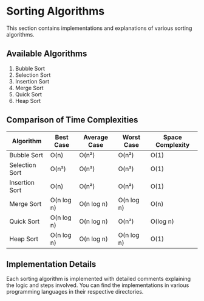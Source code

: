 # Sorting Algorithms

This section contains implementations and explanations of various sorting algorithms.

## Available Algorithms

1. Bubble Sort
2. Selection Sort
3. Insertion Sort
4. Merge Sort
5. Quick Sort
6. Heap Sort

## Comparison of Time Complexities

| Algorithm      | Best Case  | Average Case | Worst Case | Space Complexity |
|---------------|------------|--------------|------------|------------------|
| Bubble Sort   | O(n)       | O(n²)        | O(n²)      | O(1)            |
| Selection Sort| O(n²)      | O(n²)        | O(n²)      | O(1)            |
| Insertion Sort| O(n)       | O(n²)        | O(n²)      | O(1)            |
| Merge Sort    | O(n log n) | O(n log n)   | O(n log n) | O(n)            |
| Quick Sort    | O(n log n) | O(n log n)   | O(n²)      | O(log n)        |
| Heap Sort     | O(n log n) | O(n log n)   | O(n log n) | O(1)            |

## Implementation Details

Each sorting algorithm is implemented with detailed comments explaining the logic and steps involved. You can find the implementations in various programming languages in their respective directories. 